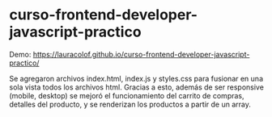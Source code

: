 # curso-frontend-developer-javascript-practico

Demo: https://lauracolof.github.io/curso-frontend-developer-javascript-practico/

Se agregaron archivos index.html, index.js y styles.css para fusionar en una sola vista todos los archivos html.
Gracias a esto, además de ser responsive (mobile, desktop) se mejoró el funcionamiento del carrito de compras,
detalles del producto, y se renderizan los productos a partir de un array.
